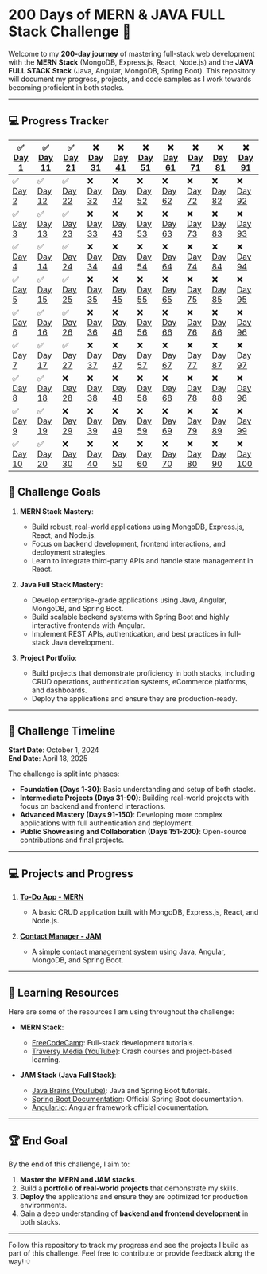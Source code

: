 # 200 Days of MERN & JAVA FULL Stack Challenge 🚀

Welcome to my **200-day journey** of mastering full-stack web development with the **MERN Stack** (MongoDB, Express.js, React, Node.js) and the **JAVA FULL STACK Stack** (Java, Angular, MongoDB, Spring Boot). This repository will document my progress, projects, and code samples as I work towards becoming proficient in both stacks.

---

## 💻 **Progress Tracker**

| ✅ [Day 1](./day1)  | ✅ [Day 11](./day11) | ✅ [Day 21](./day21) | ❌ [Day 31](./day31) | ❌ [Day 41](./day41) | ❌ [Day 51](./day51) | ❌ [Day 61](./day61) | ❌ [Day 71](./day71) | ❌ [Day 81](./day81) | ❌ [Day 91](./day91) |
| -------  | ------- | ------- | ------- | ------- | ------- | ------- | ------- | ------- | ------- |
| ✅ [Day 2](./day2)  | ✅ [Day 12](./day12) | ✅ [Day 22](./day22) | ❌ [Day 32](./day32) | ❌ [Day 42](./day42) | ❌ [Day 52](./day52) | ❌ [Day 62](./day62) | ❌ [Day 72](./day72) | ❌ [Day 82](./day82) | ❌ [Day 92](./day92) |
| ✅ [Day 3](./day3)  | ✅ [Day 13](./day13) | ✅ [Day 23](./day23) | ❌ [Day 33](./day33) | ❌ [Day 43](./day43) | ❌ [Day 53](./day53) | ❌ [Day 63](./day63) | ❌ [Day 73](./day73) | ❌ [Day 83](./day83) | ❌ [Day 93](./day93) |
| ✅ [Day 4](./day4)  | ✅ [Day 14](./day14) | ✅ [Day 24](./day24) | ❌ [Day 34](./day34) | ❌ [Day 44](./day44) | ❌ [Day 54](./day54) | ❌ [Day 64](./day64) | ❌ [Day 74](./day74) | ❌ [Day 84](./day84) | ❌ [Day 94](./day94) |
| ✅ [Day 5](./day5)  | ✅ [Day 15](./day15) | ✅ [Day 25](./day25) | ❌ [Day 35](./day35) | ❌ [Day 45](./day45) | ❌ [Day 55](./day55) | ❌ [Day 65](./day65) | ❌ [Day 75](./day75) | ❌ [Day 85](./day85) | ❌ [Day 95](./day95) |
| ✅ [Day 6](./day6)  | ✅ [Day 16](./day16) | ✅ [Day 26](./day26) | ❌ [Day 36](./day36) | ❌ [Day 46](./day46) | ❌ [Day 56](./day56) | ❌ [Day 66](./day66) | ❌ [Day 76](./day76) | ❌ [Day 86](./day86) | ❌ [Day 96](./day96) |
| ✅ [Day 7](./day7)  | ✅ [Day 17](./day17) | ✅ [Day 27](./day27) | ❌ [Day 37](./day37) | ❌ [Day 47](./day47) | ❌ [Day 57](./day57) | ❌ [Day 67](./day67) | ❌ [Day 77](./day77) | ❌ [Day 87](./day87) | ❌ [Day 97](./day97) |
| ✅ [Day 8](./day8)  | ✅ [Day 18](./day18) | ❌ [Day 28](./day28) | ❌ [Day 38](./day38) | ❌ [Day 48](./day48) | ❌ [Day 58](./day58) | ❌ [Day 68](./day68) | ❌ [Day 78](./day78) | ❌ [Day 88](./day88) | ❌ [Day 98](./day98) |
| ✅ [Day 9](./day9)  | ✅ [Day 19](./day19) | ❌ [Day 29](./day29) | ❌ [Day 39](./day39) | ❌ [Day 49](./day49) | ❌ [Day 59](./day59) | ❌ [Day 69](./day69) | ❌ [Day 79](./day79) | ❌ [Day 89](./day89) | ❌ [Day 99](./day99) |
| ✅ [Day 10](./day10)| ✅ [Day 20](./day20) | ❌ [Day 30](./day30) | ❌ [Day 40](./day40) | ❌ [Day 50](./day50) | ❌ [Day 60](./day60) | ❌ [Day 70](./day70) | ❌ [Day 80](./day80) | ❌ [Day 90](./day90) | ❌ [Day 100](./day100) |



## 🎯 **Challenge Goals**

1. **MERN Stack Mastery**:
   - Build robust, real-world applications using MongoDB, Express.js, React, and Node.js.
   - Focus on backend development, frontend interactions, and deployment strategies.
   - Learn to integrate third-party APIs and handle state management in React.

2. **Java Full Stack Mastery**:
   - Develop enterprise-grade applications using Java, Angular, MongoDB, and Spring Boot.
   - Build scalable backend systems with Spring Boot and highly interactive frontends with Angular.
   - Implement REST APIs, authentication, and best practices in full-stack Java development.

3. **Project Portfolio**:
   - Build projects that demonstrate proficiency in both stacks, including CRUD operations, authentication systems, eCommerce platforms, and dashboards.
   - Deploy the applications and ensure they are production-ready.
   
---

## 📅 **Challenge Timeline**

**Start Date**: October 1, 2024  
**End Date**: April 18, 2025

The challenge is split into phases:
- **Foundation (Days 1-30)**: Basic understanding and setup of both stacks.
- **Intermediate Projects (Days 31-90)**: Building real-world projects with focus on backend and frontend interactions.
- **Advanced Mastery (Days 91-150)**: Developing more complex applications with full authentication and deployment.
- **Public Showcasing and Collaboration (Days 151-200)**: Open-source contributions and final projects.

---

## 💻 **Projects and Progress**

1. **[To-Do App - MERN](./Projects/MERN/ToDo-App)**
   - A basic CRUD application built with MongoDB, Express.js, React, and Node.js.
   
2. **[Contact Manager - JAM](./Projects/JAM/Contact-Manager)**
   - A simple contact management system using Java, Angular, MongoDB, and Spring Boot.

---

## 📖 **Learning Resources**

Here are some of the resources I am using throughout the challenge:

- **MERN Stack**:
  - [FreeCodeCamp](https://www.freecodecamp.org/): Full-stack development tutorials.
  - [Traversy Media (YouTube)](https://www.youtube.com/c/TraversyMedia): Crash courses and project-based learning.

- **JAM Stack (Java Full Stack)**:
  - [Java Brains (YouTube)](https://www.youtube.com/c/JavaBrainsChannel): Java and Spring Boot tutorials.
  - [Spring Boot Documentation](https://spring.io/projects/spring-boot): Official Spring Boot documentation.
  - [Angular.io](https://angular.io/): Angular framework official documentation.

---

## 🏆 **End Goal**

By the end of this challenge, I aim to:

1. **Master the MERN and JAM stacks**.
2. Build a **portfolio of real-world projects** that demonstrate my skills.
3. **Deploy** the applications and ensure they are optimized for production environments.
4. Gain a deep understanding of **backend and frontend development** in both stacks.

---

Follow this repository to track my progress and see the projects I build as part of this challenge. Feel free to contribute or provide feedback along the way! 💡
